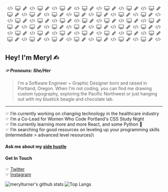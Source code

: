 ![code pattern](./codepattern.png)
## Hey! I'm Meryl ✍︎
##### ☞ Pronouns: She/Her
> I'm a Software Engineer + Graphic Designer born and raised in Portland, Oregon. When I'm not coding, you can find me drawing custom typography, exploring the Pacific Northwest or just hanging out with my bluetick beagle and chocolate lab.
---
☞ I’m currently working on changing technology in the healthcare industry \
☞ I’m a Co-Lead for Women Who Code Portland's CSS Study Night \
☞ I’m currently learning more and more React, and some Python :snake:\
☞ I’m searching for good resources on leveling up your programming skills (intermediate > advanced level resources)\


#### Ask me about my [side hustle](https://madebymeryl.com)

#### Get In Touch
☞ [Twitter](https://twitter.com/madebymeryl)\
☞ [Instagram](https://www.instagram.com/madebymeryl/?hl=en)


![merylturner's github stats](https://github-readme-stats.vercel.app/api?username=merylturner&show_icons=true&theme=cobalt)
![Top Langs](https://github-readme-stats.vercel.app/api/top-langs/?username=merylturner&langs_count=8&layout=compact)
